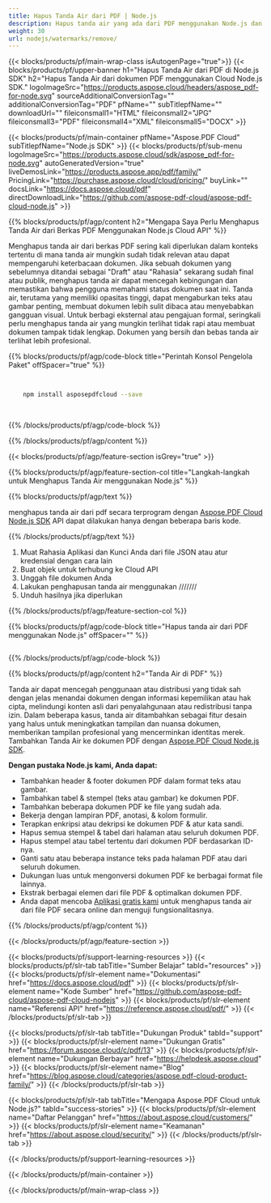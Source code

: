 ```yaml
---
title: Hapus Tanda Air dari PDF | Node.js
description: Hapus tanda air yang ada dari PDF menggunakan Node.js dan Aspose.PDF Cloud SDK.
weight: 30
url: nodejs/watermarks/remove/
---
```


{{< blocks/products/pf/main-wrap-class isAutogenPage="true">}}
{{< blocks/products/pf/upper-banner h1="Hapus Tanda Air dari PDF di Node.js SDK" h2="Hapus Tanda Air dari dokumen PDF menggunakan Cloud Node.js SDK." logoImageSrc="https://products.aspose.cloud/headers/aspose_pdf-for-node.svg" sourceAdditionalConversionTag="" additionalConversionTag="PDF" pfName="" subTitlepfName="" downloadUrl="" fileiconsmall1="HTML" fileiconsmall2="JPG" fileiconsmall3="PDF" fileiconsmall4="XML" fileiconsmall5="DOCX" >}}

{{< blocks/products/pf/main-container pfName="Aspose.PDF Cloud" subTitlepfName="Node.js SDK" >}}
{{< blocks/products/pf/sub-menu logoImageSrc="https://products.aspose.cloud/sdk/aspose_pdf-for-node.svg"
autoGeneratedVersion="true"
liveDemosLink="https://products.aspose.app/pdf/family/" PricingLink="https://purchase.aspose.cloud/cloud/pricing/" buyLink="" docsLink="https://docs.aspose.cloud/pdf"  directDownloadLink="https://github.com/aspose-pdf-cloud/aspose-pdf-cloud-node.js" >}}

{{% blocks/products/pf/agp/content h2="Mengapa Saya Perlu Menghapus Tanda Air dari Berkas PDF Menggunakan Node.js Cloud API" %}}

Menghapus tanda air dari berkas PDF sering kali diperlukan dalam konteks tertentu di mana tanda air mungkin sudah tidak relevan atau dapat mempengaruhi keterbacaan dokumen.
Jika sebuah dokumen yang sebelumnya ditandai sebagai "Draft" atau "Rahasia" sekarang sudah final atau publik, menghapus tanda air dapat mencegah kebingungan dan memastikan bahwa pengguna memahami status dokumen saat ini. Tanda air, terutama yang memiliki opasitas tinggi, dapat mengaburkan teks atau gambar penting, membuat dokumen lebih sulit dibaca atau menyebabkan gangguan visual. Untuk berbagi eksternal atau pengajuan formal, seringkali perlu menghapus tanda air yang mungkin terlihat tidak rapi atau membuat dokumen tampak tidak lengkap. Dokumen yang bersih dan bebas tanda air terlihat lebih profesional.

{{% blocks/products/pf/agp/code-block title="Perintah Konsol Pengelola Paket" offSpacer="true" %}}

```bash

     
    npm install asposepdfcloud --save
     
     

```

{{% /blocks/products/pf/agp/code-block %}}

{{% /blocks/products/pf/agp/content %}}

{{< blocks/products/pf/agp/feature-section isGrey="true" >}}

{{% blocks/products/pf/agp/feature-section-col title="Langkah-langkah untuk Menghapus Tanda Air menggunakan Node.js" %}}

{{% blocks/products/pf/agp/text %}}

menghapus tanda air dari pdf secara terprogram dengan
[Aspose.PDF Cloud Node.js SDK](https://products.aspose.cloud/pdf/nodejs/)
API dapat dilakukan hanya dengan beberapa baris kode.

{{% /blocks/products/pf/agp/text %}}

1. Muat Rahasia Aplikasi dan Kunci Anda dari file JSON atau atur kredensial dengan cara lain
1. Buat objek untuk terhubung ke Cloud API
1. Unggah file dokumen Anda
1. Lakukan penghapusan tanda air menggunakan ///////
1. Unduh hasilnya jika diperlukan

{{% /blocks/products/pf/agp/feature-section-col %}}


{{% blocks/products/pf/agp/code-block title="Hapus tanda air dari PDF menggunakan Node.js" offSpacer="" %}}

```js


```

{{% /blocks/products/pf/agp/code-block %}}

{{% blocks/products/pf/agp/content h2="Tanda Air di PDF" %}}

Tanda air dapat mencegah penggunaan atau distribusi yang tidak sah dengan jelas menandai dokumen dengan informasi kepemilikan atau hak cipta, melindungi konten asli dari penyalahgunaan atau redistribusi tanpa izin.
Dalam beberapa kasus, tanda air ditambahkan sebagai fitur desain yang halus untuk meningkatkan tampilan dan nuansa dokumen, memberikan tampilan profesional yang mencerminkan identitas merek.
Tambahkan Tanda Air ke dokumen PDF dengan [Aspose.PDF Cloud Node.js SDK](https://products.aspose.cloud/pdf/nodejs/).

**Dengan pustaka Node.js kami, Anda dapat:**

+ Tambahkan header & footer dokumen PDF dalam format teks atau gambar.
+ Tambahkan tabel & stempel (teks atau gambar) ke dokumen PDF.
+ Tambahkan beberapa dokumen PDF ke file yang sudah ada.
+ Bekerja dengan lampiran PDF, anotasi, & kolom formulir.
+ Terapkan enkripsi atau dekripsi ke dokumen PDF & atur kata sandi.
+ Hapus semua stempel & tabel dari halaman atau seluruh dokumen PDF.
+ Hapus stempel atau tabel tertentu dari dokumen PDF berdasarkan ID-nya.
+ Ganti satu atau beberapa instance teks pada halaman PDF atau dari seluruh dokumen.
+ Dukungan luas untuk mengonversi dokumen PDF ke berbagai format file lainnya.
+ Ekstrak berbagai elemen dari file PDF & optimalkan dokumen PDF.
+ Anda dapat mencoba [Aplikasi gratis kami](https://products.aspose.app/pdf/remove-watermark) untuk menghapus tanda air dari file PDF secara online dan menguji fungsionalitasnya.

{{% /blocks/products/pf/agp/content %}}

{{< /blocks/products/pf/agp/feature-section >}}

{{< blocks/products/pf/support-learning-resources >}}
{{< blocks/products/pf/slr-tab tabTitle="Sumber Belajar" tabId="resources" >}}
{{< blocks/products/pf/slr-element name="Dokumentasi" href="https://docs.aspose.cloud/pdf" >}}
{{< blocks/products/pf/slr-element name="Kode Sumber" href="https://github.com/aspose-pdf-cloud/aspose-pdf-cloud-nodejs" >}}
{{< blocks/products/pf/slr-element name="Referensi API" href="https://reference.aspose.cloud/pdf/" >}}
{{< /blocks/products/pf/slr-tab >}}

{{< blocks/products/pf/slr-tab tabTitle="Dukungan Produk" tabId="support" >}}
{{< blocks/products/pf/slr-element name="Dukungan Gratis" href="https://forum.aspose.cloud/c/pdf/13" >}}
{{< blocks/products/pf/slr-element name="Dukungan Berbayar" href="https://helpdesk.aspose.cloud" >}}
{{< blocks/products/pf/slr-element name="Blog" href="https://blog.aspose.cloud/categories/aspose.pdf-cloud-product-family/" >}}
{{< /blocks/products/pf/slr-tab >}}

{{< blocks/products/pf/slr-tab tabTitle="Mengapa Aspose.PDF Cloud untuk Node.js?" tabId="success-stories" >}}
{{< blocks/products/pf/slr-element name="Daftar Pelanggan" href="https://about.aspose.cloud/customers/" >}}
{{< blocks/products/pf/slr-element name="Keamanan" href="https://about.aspose.cloud/security/" >}}
{{< /blocks/products/pf/slr-tab >}}

{{< /blocks/products/pf/support-learning-resources >}}

<!-- aboutfile Ends -->

{{< /blocks/products/pf/main-container >}}

{{< /blocks/products/pf/main-wrap-class >}}



